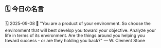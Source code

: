 ## 🗓️ 今日の名言

<!--START_SECTION:quote-->
🗓️ 2025-09-08
💬 "You are a product of your environment. So choose the environment that will best develop you toward your objective. Analyze your life in terms of its environment. Are the things around you helping you toward success - or are they holding you back?" — W. Clement Stone
<!--END_SECTION:quote-->
